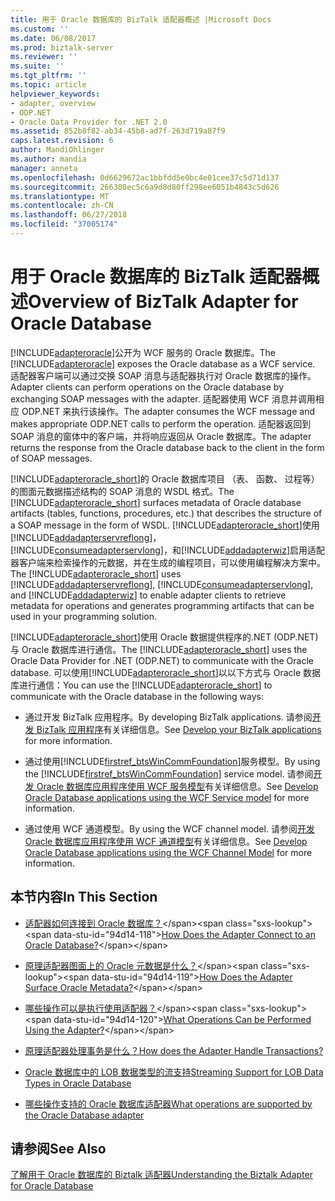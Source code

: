 ```yaml
---
title: 用于 Oracle 数据库的 BizTalk 适配器概述 |Microsoft Docs
ms.custom: ''
ms.date: 06/08/2017
ms.prod: biztalk-server
ms.reviewer: ''
ms.suite: ''
ms.tgt_pltfrm: ''
ms.topic: article
helpviewer_keywords:
- adapter, overview
- ODP.NET
- Oracle Data Provider for .NET 2.0
ms.assetid: 852b8f82-ab34-45b8-ad7f-263d719a87f9
caps.latest.revision: 6
author: MandiOhlinger
ms.author: mandia
manager: anneta
ms.openlocfilehash: 0d6629672ac1bbfdd5e0bc4e01cee37c5d71d137
ms.sourcegitcommit: 266308ec5c6a9d8d80ff298ee6051b4843c5d626
ms.translationtype: MT
ms.contentlocale: zh-CN
ms.lasthandoff: 06/27/2018
ms.locfileid: "37005174"
---
```

# <a name="overview-of-biztalk-adapter-for-oracle-database"></a><span data-ttu-id="94d14-102">用于 Oracle 数据库的 BizTalk 适配器概述</span><span class="sxs-lookup"><span data-stu-id="94d14-102">Overview of BizTalk Adapter for Oracle Database</span></span>
<span data-ttu-id="94d14-103">[!INCLUDE[adapteroracle](../../includes/adapteroracle-md.md)]公开为 WCF 服务的 Oracle 数据库。</span><span class="sxs-lookup"><span data-stu-id="94d14-103">The [!INCLUDE[adapteroracle](../../includes/adapteroracle-md.md)] exposes the Oracle database as a WCF service.</span></span> <span data-ttu-id="94d14-104">适配器客户端可以通过交换 SOAP 消息与适配器执行对 Oracle 数据库的操作。</span><span class="sxs-lookup"><span data-stu-id="94d14-104">Adapter clients can perform operations on the Oracle database by exchanging SOAP messages with the adapter.</span></span> <span data-ttu-id="94d14-105">适配器使用 WCF 消息并调用相应 ODP.NET 来执行该操作。</span><span class="sxs-lookup"><span data-stu-id="94d14-105">The adapter consumes the WCF message and makes appropriate ODP.NET calls to perform the operation.</span></span> <span data-ttu-id="94d14-106">适配器返回到 SOAP 消息的窗体中的客户端，并将响应返回从 Oracle 数据库。</span><span class="sxs-lookup"><span data-stu-id="94d14-106">The adapter returns the response from the Oracle database back to the client in the form of SOAP messages.</span></span>  
  
 <span data-ttu-id="94d14-107">[!INCLUDE[adapteroracle_short](../../includes/adapteroracle-short-md.md)]的 Oracle 数据库项目 （表、 函数、 过程等） 的图面元数据描述结构的 SOAP 消息的 WSDL 格式。</span><span class="sxs-lookup"><span data-stu-id="94d14-107">The [!INCLUDE[adapteroracle_short](../../includes/adapteroracle-short-md.md)] surfaces metadata of Oracle database artifacts (tables, functions, procedures, etc.) that describes the structure of a SOAP message in the form of WSDL.</span></span> <span data-ttu-id="94d14-108">[!INCLUDE[adapteroracle_short](../../includes/adapteroracle-short-md.md)]使用[!INCLUDE[addadapterservreflong](../../includes/addadapterservreflong-md.md)]， [!INCLUDE[consumeadapterservlong](../../includes/consumeadapterservlong-md.md)]，和[!INCLUDE[addadapterwiz](../../includes/addadapterwiz-md.md)]启用适配器客户端来检索操作的元数据，并在生成的编程项目，可以使用编程解决方案中。</span><span class="sxs-lookup"><span data-stu-id="94d14-108">The [!INCLUDE[adapteroracle_short](../../includes/adapteroracle-short-md.md)] uses [!INCLUDE[addadapterservreflong](../../includes/addadapterservreflong-md.md)], [!INCLUDE[consumeadapterservlong](../../includes/consumeadapterservlong-md.md)], and [!INCLUDE[addadapterwiz](../../includes/addadapterwiz-md.md)] to enable adapter clients to retrieve metadata for operations and generates programming artifacts that can be used in your programming solution.</span></span>  
  
 <span data-ttu-id="94d14-109">[!INCLUDE[adapteroracle_short](../../includes/adapteroracle-short-md.md)]使用 Oracle 数据提供程序的.NET (ODP.NET) 与 Oracle 数据库进行通信。</span><span class="sxs-lookup"><span data-stu-id="94d14-109">The [!INCLUDE[adapteroracle_short](../../includes/adapteroracle-short-md.md)] uses the Oracle Data Provider for .NET (ODP.NET) to communicate with the Oracle database.</span></span> <span data-ttu-id="94d14-110">可以使用[!INCLUDE[adapteroracle_short](../../includes/adapteroracle-short-md.md)]以以下方式与 Oracle 数据库进行通信：</span><span class="sxs-lookup"><span data-stu-id="94d14-110">You can use the [!INCLUDE[adapteroracle_short](../../includes/adapteroracle-short-md.md)] to communicate with the Oracle database in the following ways:</span></span>  
  
- <span data-ttu-id="94d14-111">通过开发 BizTalk 应用程序。</span><span class="sxs-lookup"><span data-stu-id="94d14-111">By developing BizTalk applications.</span></span> <span data-ttu-id="94d14-112">请参阅[开发 BizTalk 应用程序](../../core/develop-your-biztalk-applications.md)有关详细信息。</span><span class="sxs-lookup"><span data-stu-id="94d14-112">See [Develop your BizTalk applications](../../core/develop-your-biztalk-applications.md) for more information.</span></span>  
  
- <span data-ttu-id="94d14-113">通过使用[!INCLUDE[firstref_btsWinCommFoundation](../../includes/firstref-btswincommfoundation-md.md)]服务模型。</span><span class="sxs-lookup"><span data-stu-id="94d14-113">By using the [!INCLUDE[firstref_btsWinCommFoundation](../../includes/firstref-btswincommfoundation-md.md)] service model.</span></span> <span data-ttu-id="94d14-114">请参阅[开发 Oracle 数据库应用程序使用 WCF 服务模型](../../adapters-and-accelerators/adapter-oracle-database/develop-oracle-database-applications-using-the-wcf-service-model.md)有关详细信息。</span><span class="sxs-lookup"><span data-stu-id="94d14-114">See [Develop Oracle Database applications using the WCF Service model](../../adapters-and-accelerators/adapter-oracle-database/develop-oracle-database-applications-using-the-wcf-service-model.md) for more information.</span></span>  
  
- <span data-ttu-id="94d14-115">通过使用 WCF 通道模型。</span><span class="sxs-lookup"><span data-stu-id="94d14-115">By using the WCF channel model.</span></span> <span data-ttu-id="94d14-116">请参阅[开发 Oracle 数据库应用程序使用 WCF 通道模型](../../adapters-and-accelerators/adapter-oracle-database/develop-oracle-database-applications-using-the-wcf-channel-model.md)有关详细信息。</span><span class="sxs-lookup"><span data-stu-id="94d14-116">See [Develop Oracle Database applications using the WCF Channel Model](../../adapters-and-accelerators/adapter-oracle-database/develop-oracle-database-applications-using-the-wcf-channel-model.md) for more information.</span></span>  
  
## <a name="in-this-section"></a><span data-ttu-id="94d14-117">本节内容</span><span class="sxs-lookup"><span data-stu-id="94d14-117">In This Section</span></span>  
  
-   <span data-ttu-id="94d14-118">[适配器如何连接到 Oracle 数据库？](https://msdn.microsoft.com/library/cc185360(v=bts.10).aspx)</span><span class="sxs-lookup"><span data-stu-id="94d14-118">[How Does the Adapter Connect to an Oracle Database?](https://msdn.microsoft.com/library/cc185360(v=bts.10).aspx)</span></span>  
  
-   <span data-ttu-id="94d14-119">[原理适配器图面上的 Oracle 元数据是什么？](https://msdn.microsoft.com/library/cc185310(v=bts.10).aspx)</span><span class="sxs-lookup"><span data-stu-id="94d14-119">[How Does the Adapter Surface Oracle Metadata?](https://msdn.microsoft.com/library/cc185310(v=bts.10).aspx)</span></span>  
  
-   <span data-ttu-id="94d14-120">[哪些操作可以是执行使用适配器？](https://msdn.microsoft.com/library/cc185259(v=bts.10).aspx)</span><span class="sxs-lookup"><span data-stu-id="94d14-120">[What Operations Can be Performed Using the Adapter?](https://msdn.microsoft.com/library/cc185259(v=bts.10).aspx)</span></span>  
  
-   [<span data-ttu-id="94d14-121">原理适配器处理事务是什么？</span><span class="sxs-lookup"><span data-stu-id="94d14-121">How does the Adapter Handle Transactions?</span></span>](https://msdn.microsoft.com/library/dd788428.aspx)  
  
-   [<span data-ttu-id="94d14-122">Oracle 数据库中的 LOB 数据类型的流支持</span><span class="sxs-lookup"><span data-stu-id="94d14-122">Streaming Support for LOB Data Types in Oracle Database</span></span>](../../adapters-and-accelerators/adapter-oracle-database/streaming-support-for-lob-data-types-in-oracle-database.md)  
  
-   [<span data-ttu-id="94d14-123">哪些操作支持的 Oracle 数据库适配器</span><span class="sxs-lookup"><span data-stu-id="94d14-123">What operations are supported by the Oracle Database adapter</span></span>](../../adapters-and-accelerators/adapter-oracle-database/what-operations-are-supported-by-the-oracle-database-adapter.md)  
  
## <a name="see-also"></a><span data-ttu-id="94d14-124">请参阅</span><span class="sxs-lookup"><span data-stu-id="94d14-124">See Also</span></span>  
 [<span data-ttu-id="94d14-125">了解用于 Oracle 数据库的 Biztalk 适配器</span><span class="sxs-lookup"><span data-stu-id="94d14-125">Understanding the Biztalk Adapter for Oracle Database</span></span>](../../adapters-and-accelerators/adapter-oracle-database/understand-the-biztalk-adapter-for-oracle-database.md)